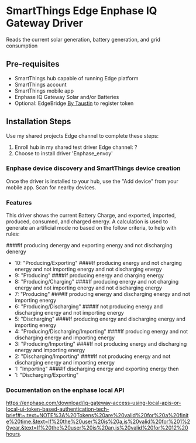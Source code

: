 # SmartThings Edge Enphase IQ Gateway Driver
Reads the current solar generation, battery generation, and grid consumption

## Pre-requisites
- SmartThings hub capable of running Edge platform
- SmartThings account
- SmartThings mobile app
- Enphase IQ Gateway Solar and/or Batteries
- Optional: EdgeBridge [By Taustin](https://github.com/toddaustin07/edgebridge) to register token
## Installation Steps
Use my shared projects Edge channel to complete these steps:
1. Enroll hub in my shared test driver Edge channel:  ?
2. Choose to install driver 'Enphase_envoy'

### Enphase device discovery and SmartThings device creation
Once the driver is installed to your hub, use the "Add device" from your mobile app. Scan for nearby devices.

### Features
This driver shows the current Battery Charge, and exported, imported, produced, consumed, and charged energy.
A calculation is used to generate an artificial mode no based on the follow criteria, to help with rules:

####If producing denergy and exporting energy and not discharging denergy
* 10: "Producing/Exporting"
####If producing energy and not charging energy and not importing energy and not discharging energy
* 9: "Producing"
####If producing energy and charging energy
* 8: "Producing/Charging"
####If producing energy and not charging energy and not importing energy and not discharging energy
* 7: "Producing"
####If producing energy and discharging energy and not importing energy
* 6: "Producing/Discharging"
####If not producing energy and discharging energy and not importing energy
* 5: "Discharging"
####If producing energy and discharging energy and importing energy
* 4: "Producing/Discharging/Importing"
####If producing energy and not discharging energy and importing energy
* 3: "Producing/Importing"
####If not producing energy and discharging energy and importing energy
* 2: "Discharging/Importing"
####If not producing energy and not discharging energy and importing energy
* 1: "Importing"
####If discharging energy and exporting energy then
* 1: "Discharging/Exporting"


### Documentation on the enphase local API
https://enphase.com/download/iq-gateway-access-using-local-apis-or-local-ui-token-based-authentication-tech-brief#:~:text=NOTE%3A%20Tokens%20are%20valid%20for%20a%20finite%20time.&text=If%20the%20user%20is%20a,is%20valid%20for%201%20year.&text=If%20the%20user%20is%20an,is%20valid%20for%2012%20hours.

